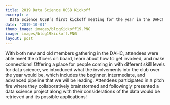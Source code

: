 ```yaml
---
title: 2019 Data Science UCSB Kickoff
excerpt: >-
  Data Science UCSB’s first kickoff meeting for the year in the DAHC!
date: '2019-10-01'
thumb_image: images/blogKickoff19.PNG
image: images/blog19kickoff.PNG
layout: post
---
```


With both new and old members gathering in the DAHC, attendees were able meet the officers on board, learn about how to get involved, and make connections! Offering a place for people coming in with different skill levels for data science, we introduced what the involvements into the club over the year would be, which includes the beginner, intermediate, and advanced pipeline that we will be leading. Attendees participated in a pitch fire where they collaboratively brainstormed and followingly presented a data science project along with their considerations of the data would be retrieved and its possible applications!
